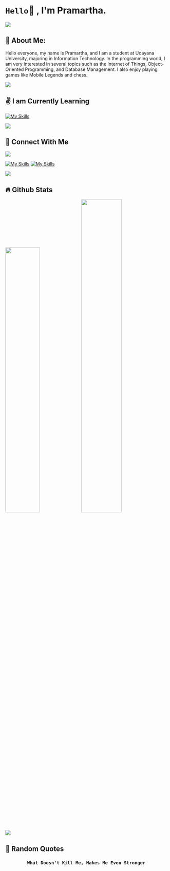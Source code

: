 # `Hello`👋 , I'm Pramartha.

![](https://komarev.com/ghpvc/?username=Pramartha&color=00a0a0&style=plastic)

## 💫 About Me:
<p>
    Hello everyone, my name is Pramartha, and I am a student at Udayana University, majoring in Information Technology. In the programming world, I am very interested in several topics such as the Internet of Things, Object-Oriented Programming, and Database Management. I also enjoy playing games like Mobile Legends and chess.
</p>

<img src="https://user-images.githubusercontent.com/73097560/115834477-dbab4500-a447-11eb-908a-139a6edaec5c.gif">

## ✌️ I am Currently Learning

[![My Skills](https://skillicons.dev/icons?i=html,css,java,arduino,c,mysql,mongodb,py)](https://skillicons.dev)

<img src="https://user-images.githubusercontent.com/73097560/115834477-dbab4500-a447-11eb-908a-139a6edaec5c.gif">

## 🤝 Connect With Me
    
<img src="https://user-images.githubusercontent.com/73097560/115834477-dbab4500-a447-11eb-908a-139a6edaec5c.gif">

[![My Skills](https://skillicons.dev/icons?i=instagram&theme=light)](https://www.instagram.com/pramartha_2004)
[![My Skills](https://skillicons.dev/icons?i=gmail&theme=light)](mailto:pramartha456@gmail.com)

<img src="https://user-images.githubusercontent.com/73097560/115834477-dbab4500-a447-11eb-908a-139a6edaec5c.gif">

## 🔥 Github Stats

  <a href="https://github.com/Pramartha"><img width="46%" src="https://github-readme-stats.vercel.app/api?username=Pramartha&theme=radical&title_color=ff3068?"></a>
  <a href="https://github.com/Pramartha"><img width="50%" src="http://github-readme-streak-stats.herokuapp.com/?user=Pramartha&theme=radical&date_format=M%20j%5B%2C%20Y%5D&ring=ff3068&fire=ff3068&sideNums=ff3068"></a>

<img src="https://user-images.githubusercontent.com/73097560/115834477-dbab4500-a447-11eb-908a-139a6edaec5c.gif">

## 🤡 Random Quotes
### <p align='center'>`What Doesn't Kill Me, Makes Me Even Stronger`</p>
